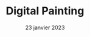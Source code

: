 ---
layout: post
title: 'Digital Painting'
caption: Illustrez, créez des univers, pour plus d'originalité
description: >
  Vous avez un projet graphique particulier comme trouver des ambiances colorées, des éléments à illustrer, trouver un style graphique 100% sur-mesure ? Le digital painting peut être la solution. De nombreux banques d'images ont fleurie depuis plusieurs années. Il n'est pas toujours évident de se démarquer des autres. Le digital painting est une forme d'art consistant à créer à partir de zéro ou de partir d'une image numérique existante pour la modifier et la rendre atypique.
date: 23 janvier 2023
image: 
  path: /assets/img/services/cover-digital-painting-2.jpg
  srcset: 
    1920w: /assets/img/services/cover-digital-painting@0,5x-2.jpg
    960w:  /assets/img/services/cover-digital-painting@0,25x-2.jpg

links:
  - title: Plus d'informations
    url: /contact
accent_color: '#4fb1ba'
accent_image:
theme_color: '#193747'
sitemap: false
---